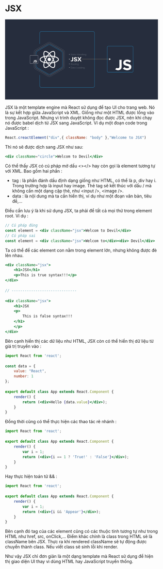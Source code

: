 # JSX

![](.gitbook/assets/1_i_vj3gs7qo9fjcxelk2c2g.png)

JSX là một template engine mà React sử dụng để tạo UI cho trang web. Nó là sự kết hợp giữa JavaScript và XML. Giống như một HTML được lồng vào trong JavaScript. Nhưng vì trình duyệt không đọc được JSX, nên khi chạy nó được babel dịch từ JSX sang JavaScript. Ví dụ một đoạn code trong JavaScript : 

```javascript
React.creactElement("div",{ className: "body" },"Welcome to JSX")
```

Thì nó sẽ được dịch sang JSX như sau:

```jsx
<div className="circle">Welcom to Devil</div>
```

Có thể thấy JSX có cú pháp mở dấu &lt;&gt;&lt;/&gt; hay còn gọi là element tương tự với XML. Bao gồm hai phần :

* tag : là phần đánh dấu định dạng giống như HTML, có thể là p, div hay i. Trong trường hợp là input hay image. Thẻ tag sẽ kết thúc với dấu / mà không cần một dạng cặp thẻ, như &lt;input /&gt;, &lt;image /&gt;.
* data : là nội dung mà ta cần hiển thị, ví dụ như một đoạn văn bản, tiêu đề,...

Điều cần lưu ý là khi sử dụng JSX, ta phải để tất cả mọi thứ trong element root. Ví dụ :

```jsx
// Cú pháp đúng
const element = <div className="jsx">Welcom to Devil</div>
// Cú pháp sai
const element = <div className="jsx">Welcom to</div><div> Devil</div>
```

Ta có thể để các element con nằm trong element lớn, nhưng không được đè lên nhau.

```jsx
<div className="jsx">
    <h1>JSX</h1>
    <p>This is true syntax!!!</p>
</div>

// ------------------------------

<div className="jsx">
    <h1>JSX
    <p>
        This is false syntax!!!
    </h1>
    </p>
</div>
```

Bên cạnh hiển thị các dữ liệu như HTML, JSX còn có thể hiển thị dữ liệu từ giá trị truyền vào :

```jsx
import React from 'react';

const data = {
    value: "React",
    number: 1
};

export default class App extends React.Component {
    render() {
        return (<div>Hello {data.value}</div>);
    }
}
```

Đồng thời cũng có thể thực hiện các thao tác rẽ nhánh :

```jsx
import React from 'react';

export default class App extends React.Component {
    render() {
        var i = 1;
        return (<div>{i == 1 ? 'True!' : 'False'}</div>);
    }
}
```

Hay thực hiện toán tử && :

```jsx
import React from 'react';

export default class App extends React.Component {
    render() {
        var i = 1;
        return (<div>{i && 'Appear'}</div>);
    }
}
```

Bên cạnh đó tag của các element cũng có các thuộc tính tương tự như trong HTML như href, src, onClick,... Điểm khác chính là class trong HTML sẽ là className bên JSX. Thực ra khi rendered className sẽ tự động được chuyển thành class. Nếu viết class sẽ sinh lỗi khi render.

Như vậy JSX chỉ đơn giản là một dạng template mà React sử dụng để hiện thị giao diện UI thay vì dùng HTML hay JavaScript truyền thống.

